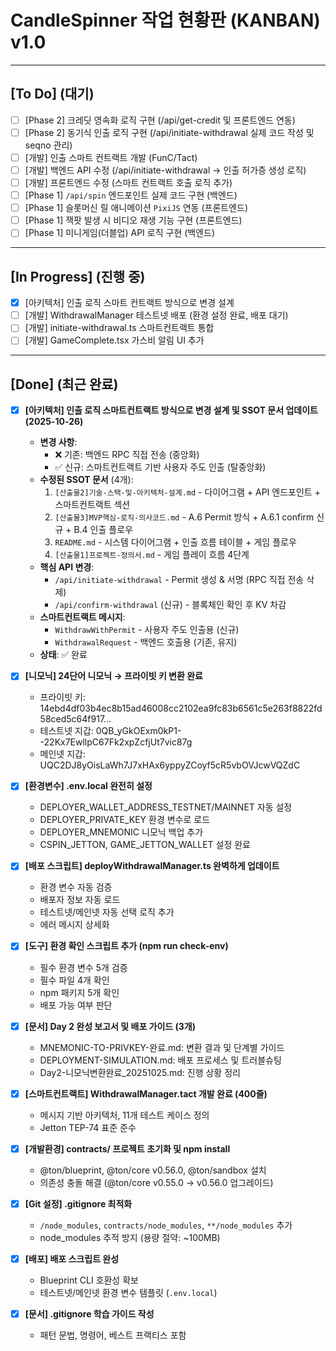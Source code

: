 # CandleSpinner 작업 현황판 (KANBAN) v1.0

---

## [To Do] (대기)

- [ ] [Phase 2] 크레딧 영속화 로직 구현 (/api/get-credit 및 프론트엔드 연동)
- [ ] [Phase 2] 동기식 인출 로직 구현 (/api/initiate-withdrawal 실제 코드 작성 및 seqno 관리)
- [ ] [개발] 인출 스마트 컨트랙트 개발 (FunC/Tact)
- [ ] [개발] 백엔드 API 수정 (/api/initiate-withdrawal -> 인출 허가증 생성 로직)
- [ ] [개발] 프론트엔드 수정 (스마트 컨트랙트 호출 로직 추가)
- [ ] [Phase 1] `/api/spin` 엔드포인트 실제 코드 구현 (백엔드)
- [ ] [Phase 1] 슬롯머신 릴 애니메이션 `PixiJS` 연동 (프론트엔드)
- [ ] [Phase 1] 잭팟 발생 시 비디오 재생 기능 구현 (프론트엔드)
- [ ] [Phase 1] 미니게임(더블업) API 로직 구현 (백엔드)

---

## [In Progress] (진행 중)

- [x] [아키텍처] 인출 로직 스마트 컨트랙트 방식으로 변경 설계
- [ ] [개발] WithdrawalManager 테스트넷 배포 (환경 설정 완료, 배포 대기)
- [ ] [개발] initiate-withdrawal.ts 스마트컨트랙트 통합
- [ ] [개발] GameComplete.tsx 가스비 알림 UI 추가

---

## [Done] (최근 완료)

- [x] **[아키텍처] 인출 로직 스마트컨트랙트 방식으로 변경 설계 및 SSOT 문서 업데이트 (2025-10-26)**
  - **변경 사항**:
    - ❌ 기존: 백엔드 RPC 직접 전송 (중앙화)
    - ✅ 신규: 스마트컨트랙트 기반 사용자 주도 인출 (탈중앙화)
  - **수정된 SSOT 문서** (4개):
    1. `[산출물2]기술-스택-및-아키텍처-설계.md` - 다이어그램 + API 엔드포인트 + 스마트컨트랙트 섹션
    2. `[산출물3]MVP핵심-로직-의사코드.md` - A.6 Permit 방식 + A.6.1 confirm 신규 + B.4 인출 플로우
    3. `README.md` - 시스템 다이어그램 + 인출 흐름 테이블 + 게임 플로우
    4. `[산출물1]프로젝트-정의서.md` - 게임 플레이 흐름 4단계
  - **핵심 API 변경**:
    - `/api/initiate-withdrawal` - Permit 생성 & 서명 (RPC 직접 전송 삭제)
    - `/api/confirm-withdrawal` (신규) - 블록체인 확인 후 KV 차감
  - **스마트컨트랙트 메시지**:
    - `WithdrawWithPermit` - 사용자 주도 인출용 (신규)
    - `WithdrawalRequest` - 백엔드 호출용 (기존, 유지)
  - **상태**: ✅ 완료

- [x] **[니모닉] 24단어 니모닉 → 프라이빗 키 변환 완료**
  - 프라이빗 키: 14ebd4df03b4ec8b15ad46008cc2102ea9fc83b6561c5e263f8822fd58ced5c64f917...
  - 테스트넷 지갑: 0QB_yGkOExm0kP1--22Kx7EwllpC67Fk2xpZcfjUt7vic87g
  - 메인넷 지갑: UQC2DJ8yOisLaWh7J7xHAx6yppyZCoyf5cR5vbOVJcwVQZdC

- [x] **[환경변수] .env.local 완전히 설정**
  - DEPLOYER_WALLET_ADDRESS_TESTNET/MAINNET 자동 설정
  - DEPLOYER_PRIVATE_KEY 환경 변수로 로드
  - DEPLOYER_MNEMONIC 니모닉 백업 추가
  - CSPIN_JETTON, GAME_JETTON_WALLET 설정 완료

- [x] **[배포 스크립트] deployWithdrawalManager.ts 완벽하게 업데이트**
  - 환경 변수 자동 검증
  - 배포자 정보 자동 로드
  - 테스트넷/메인넷 자동 선택 로직 추가
  - 에러 메시지 상세화

- [x] **[도구] 환경 확인 스크립트 추가 (npm run check-env)**
  - 필수 환경 변수 5개 검증
  - 필수 파일 4개 확인
  - npm 패키지 5개 확인
  - 배포 가능 여부 판단


- [x] **[문서] Day 2 완성 보고서 및 배포 가이드 (3개)**
  - MNEMONIC-TO-PRIVKEY-완료.md: 변환 결과 및 단계별 가이드
  - DEPLOYMENT-SIMULATION.md: 배포 프로세스 및 트러블슈팅
  - Day2-니모닉변환완료_20251025.md: 진행 상황 정리

- [x] **[스마트컨트랙트] WithdrawalManager.tact 개발 완료 (400줄)**
  - 메시지 기반 아키텍처, 11개 테스트 케이스 정의
  - Jetton TEP-74 표준 준수
  
- [x] **[개발환경] contracts/ 프로젝트 초기화 및 npm install**
  - @ton/blueprint, @ton/core v0.56.0, @ton/sandbox 설치
  - 의존성 충돌 해결 (@ton/core v0.55.0 → v0.56.0 업그레이드)
  
- [x] **[Git 설정] .gitignore 최적화**
  - `/node_modules`, `contracts/node_modules`, `**/node_modules` 추가
  - node_modules 추적 방지 (용량 절약: ~100MB)
  
- [x] **[배포] 배포 스크립트 완성**
  - Blueprint CLI 호환성 확보
  - 테스트넷/메인넷 환경 변수 템플릿 (`.env.local`)
  
- [x] **[문서] .gitignore 학습 가이드 작성**
  - 패턴 문법, 명령어, 베스트 프랙티스 포함